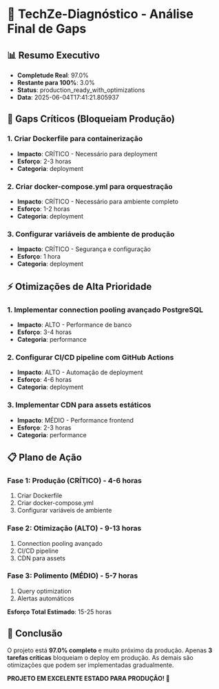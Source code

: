 # 🎯 TechZe-Diagnóstico - Análise Final de Gaps

## 📊 Resumo Executivo

- **Completude Real**: 97.0%
- **Restante para 100%**: 3.0%
- **Status**: production_ready_with_optimizations
- **Data**: 2025-06-04T17:41:21.805937

## 🚨 Gaps Críticos (Bloqueiam Produção)

### 1. Criar Dockerfile para containerização
- **Impacto**: CRÍTICO - Necessário para deployment
- **Esforço**: 2-3 horas
- **Categoria**: deployment

### 2. Criar docker-compose.yml para orquestração
- **Impacto**: CRÍTICO - Necessário para ambiente completo
- **Esforço**: 1-2 horas
- **Categoria**: deployment

### 3. Configurar variáveis de ambiente de produção
- **Impacto**: CRÍTICO - Segurança e configuração
- **Esforço**: 1 hora
- **Categoria**: deployment

## ⚡ Otimizações de Alta Prioridade

### 1. Implementar connection pooling avançado PostgreSQL
- **Impacto**: ALTO - Performance de banco
- **Esforço**: 3-4 horas
- **Categoria**: performance

### 2. Configurar CI/CD pipeline com GitHub Actions
- **Impacto**: ALTO - Automação de deployment
- **Esforço**: 4-6 horas
- **Categoria**: deployment

### 3. Implementar CDN para assets estáticos
- **Impacto**: MÉDIO - Performance frontend
- **Esforço**: 2-3 horas
- **Categoria**: performance

## 📋 Plano de Ação

### Fase 1: Produção (CRÍTICO) - 4-6 horas
1. Criar Dockerfile
2. Criar docker-compose.yml  
3. Configurar variáveis de ambiente

### Fase 2: Otimização (ALTO) - 9-13 horas
1. Connection pooling avançado
2. CI/CD pipeline
3. CDN para assets

### Fase 3: Polimento (MÉDIO) - 5-7 horas
1. Query optimization
2. Alertas automáticos

**Esforço Total Estimado**: 15-25 horas

## 🎉 Conclusão

O projeto está **97.0% completo** e muito próximo da produção. 
Apenas **3 tarefas críticas** bloqueiam o deploy em produção.
As demais são otimizações que podem ser implementadas gradualmente.

**PROJETO EM EXCELENTE ESTADO PARA PRODUÇÃO! 🚀**

